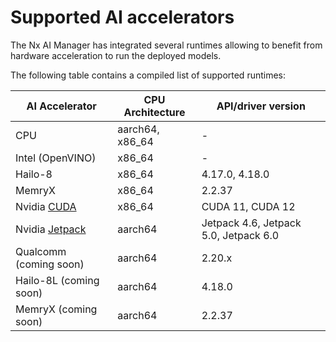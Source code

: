 # Supported AI accelerators

The Nx AI Manager has integrated several runtimes allowing to benefit from hardware acceleration to run the deployed models.

The following table contains a compiled list of supported runtimes:

| AI Accelerator                                                          | CPU Architecture | API/driver version                     |
| ----------------------------------------------------------------------- | ---------------- | -------------------------------------- |
| CPU                                                                     | aarch64, x86\_64 | -                                      |
| Intel (OpenVINO)                                                        | x86\_64          | -                                      |
| Hailo-8                                                                 | x86\_64          | 4.17.0, 4.18.0                         |
| MemryX                                                                  | x86\_64          | 2.2.37                                 |
| Nvidia [CUDA](https://developer.nvidia.com/cuda-toolkit-archive)        | x86\_64          | CUDA 11, CUDA 12                       |
| Nvidia [Jetpack](https://developer.nvidia.com/embedded/jetpack-archive) | aarch64          | Jetpack 4.6, Jetpack 5.0, Jetpack 6.0  |
| Qualcomm (coming soon)                                                  | aarch64          | 2.20.x                                 |
| Hailo-8L (coming soon)                                                  | aarch64          | 4.18.0                                 |
| MemryX (coming soon)                                                    | aarch64          | 2.2.37                                 |


